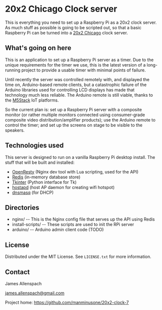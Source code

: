 # 20x2 Chicago Clock server 

This is everything you need to set up a Raspberry Pi as a 20x2 clock server. As much stuff as possible is going to be scripted out, so that a basic Raspberry Pi can be turned into a [20x2 Chicago](http://www.20x2chi.org/) clock server. 

## What's going on here

This is an application to set up a Raspberry Pi server as a timer. Due to the unique requirements for the timer we use, this is the latest version of a long-running project to provide a usable timer with minimal points of failure.

Until recently the server was controlled remotely with, and displayed the time on, Arduino-based remote clients, but a catastrophic failure of the Arduino libraries used for controlling LCD displays has made that technology much less reliable. The Arduino remote is still viable, thanks to the [M5Stack](http://www.m5stack.com/) IoT platforms. 

So the current plan is: set up a Raspberry Pi server with a composite monitor (or rather multiple monitors connected using consumer-grade composite video distribution/amplifier products); use the Arduino remote to control the timer; and set up the screens on stage to be visible to the speakers.

## Technologies used

This server is designed to run on a vanilla Raspberry Pi desktop install. The stuff that will be built and installed:
* [OpenResty](https://openresty.org/en/installation.html) (Nginx dev tool with Lua scripting, used for the API)
* [Redis](https://redis.io/docs/getting-started/installation/install-redis-on-linux/) (in-memory database store)
* [Tkinter](http://tkdocs.com/) (Python interface for Tk)
* [hostapd](https://w1.fi/hostapd/) (host AP daemon for creating wifi hotspot)
* [dnsmasq](https://wiki.archlinux.org/title/dnsmasq) (for DHCP)

## Directories

* nginx/ -- This is the Nginx config file that serves up the API using Redis
* install-scripts/ -- These scripts are used to init the RPi server
* arduino/ -- Arduino admin client code (TODO)
  
## License
Distributed under the MIT License. See `LICENSE.txt` for more information.

## Contact
James Allenspach

james.allenspach@gmail.com

Project home: https://github.com/manminusone/20x2-clock-7

